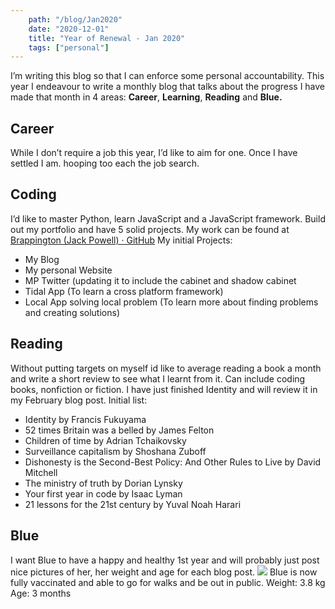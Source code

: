 ```yaml
---
    path: "/blog/Jan2020"
    date: "2020-12-01"
    title: "Year of Renewal - Jan 2020"
    tags: ["personal"]
---
```

I’m writing this blog so that I can enforce some personal accountability. This year I endeavour to write a monthly blog that talks about the progress I have made that month in 4 areas: **Career**, **Learning**, **Reading** and **Blue.**
## Career
While I don’t require a job this year, I’d like to aim for one. Once I have settled I am. hooping too each the job search.
## Coding
I’d like to master Python, learn JavaScript and a JavaScript framework. Build out my portfolio and have 5 solid projects. My work can be found at [Brappington (Jack Powell) · GitHub](https://github.com/Brappington)
My initial Projects:
- My Blog
- My personal Website 
- MP Twitter (updating it to include the cabinet and shadow cabinet
- Tidal App (To learn a cross platform framework)
- Local App solving local problem (To learn more about finding problems and creating solutions)

## Reading
Without putting targets on myself id like to average reading a book a month and write a short review to see what I learnt from it. Can include coding books, nonfiction or fiction. I have just finished Identity and will review it in my February blog post.
Initial list:
- Identity by Francis Fukuyama
- 52 times Britain was a belled by James Felton
- Children of time by Adrian Tchaikovsky
- Surveillance capitalism by Shoshana Zuboff
- Dishonesty is the Second-Best Policy: And Other Rules to Live by David Mitchell
- The ministry of truth by Dorian Lynsky
- Your first year in code by Isaac Lyman
- 21 lessons for the 21st century by Yuval Noah Harari

## Blue
I want Blue to have a happy and healthy 1st year and will probably just post nice pictures of her, her weight and age for each blog post.
![](https://photos.app.goo.gl/R2drKrD23judmtGf6)
Blue is now fully vaccinated and able to go for walks and be out in public. 
Weight: 3.8 kg
Age: 3 months